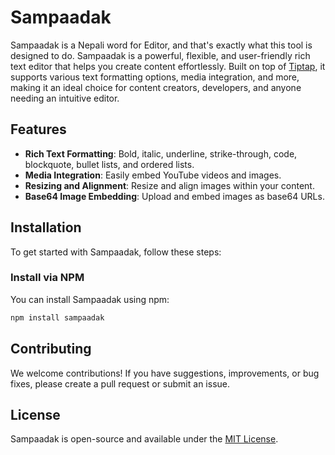 # Sampaadak

Sampaadak is a Nepali word for Editor, and that's exactly what this tool is designed to do. Sampaadak is a powerful, flexible, and user-friendly rich text editor that helps you create content effortlessly. Built on top of [Tiptap](https://tiptap.dev/), it supports various text formatting options, media integration, and more, making it an ideal choice for content creators, developers, and anyone needing an intuitive editor.

## Features

- **Rich Text Formatting**: Bold, italic, underline, strike-through, code, blockquote, bullet lists, and ordered lists.
- **Media Integration**: Easily embed YouTube videos and images.
- **Resizing and Alignment**: Resize and align images within your content.
- **Base64 Image Embedding**: Upload and embed images as base64 URLs.

## Installation

To get started with Sampaadak, follow these steps:

### Install via NPM

You can install Sampaadak using npm:

```bash
npm install sampaadak
```

## Contributing

We welcome contributions! If you have suggestions, improvements, or bug fixes, please create a pull request or submit an issue.

## License

Sampaadak is open-source and available under the [MIT License](LICENSE).
